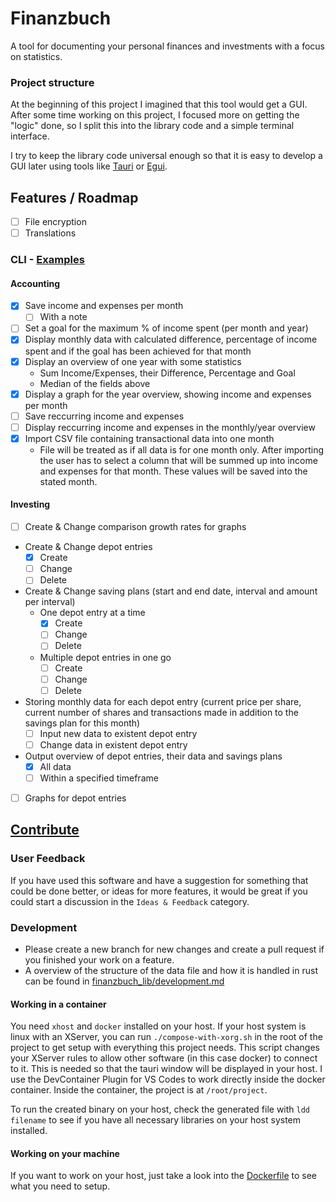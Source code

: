 # Finanzbuch
A tool for documenting your personal finances and investments with a focus on statistics.

### Project structure
At the beginning of this project I imagined that this tool would get a GUI. After some time working on this project, I focused more on getting the "logic" done, so I split this into the library code and a simple terminal interface.

I try to keep the library code universal enough so that it is easy to develop a GUI later using tools like [Tauri](https://github.com/tauri-apps/tauri) or [Egui](https://github.com/emilk/egui).

## Features / Roadmap
- [ ] File encryption
- [ ] Translations

### CLI - [Examples](./cli/Examples.md)

#### Accounting
- [x] Save income and expenses per month
  - [ ] With a note
- [ ] Set a goal for the maximum % of income spent (per month and year)
- [x] Display monthly data with calculated difference, percentage of income spent and if the goal has been achieved for that month
- [x] Display an overview of one year with some statistics
  - Sum Income/Expenses, their Difference, Percentage and Goal
  - Median of the fields above
- [x] Display a graph for the year overview, showing income and expenses per month
- [ ] Save reccurring income and expenses
- [ ] Display reccurring income and expenses in the monthly/year overview
- [x] Import CSV file containing transactional data into one month
  - File will be treated as if all data is for one month only. After importing the user has to select a column that will be summed up into income and expenses for that month. These values will be saved into the stated month.

#### Investing
- [ ] Create & Change comparison growth rates for graphs
- Create & Change depot entries
  - [x] Create
  - [ ] Change
  - [ ] Delete
- Create & Change saving plans (start and end date, interval and amount per interval)
  - One depot entry at a time
    - [x] Create
    - [ ] Change
    - [ ] Delete
  - Multiple depot entries in one go
    - [ ] Create
    - [ ] Change
    - [ ] Delete
- Storing monthly data for each depot entry (current price per share, current number of shares and transactions made in addition to the savings plan for this month)
  - [ ] Input new data to existent depot entry
  - [ ] Change data in existent depot entry
- Output overview of depot entries, their data and savings plans
  - [x] All data
  - [ ] Within a specified timeframe
- [ ] Graphs for depot entries

## [Contribute](/CONTRIBUTE.md)

### User Feedback
If you have used this software and have a suggestion for something that could be done better, or ideas for more features, it would be great if you could start a discussion in the `Ideas & Feedback` category.

### Development

- Please create a new branch for new changes and create a pull request if you finished your work on a feature.
- A overview of the structure of the data file and how it is handled in rust can be found in [finanzbuch_lib/development.md](finanzbuch_lib/development.md)

#### Working in a container
You need `xhost` and `docker` installed on your host.
If your host system is linux with an XServer, you can run `./compose-with-xorg.sh` in the root of the project to get setup with everything this project needs. This script changes your XServer rules to allow other software (in this case docker) to connect to it. This is needed so that the tauri window will be displayed in your host.
I use the DevContainer Plugin for VS Codes to work directly inside the docker container. Inside the container, the project is at `/root/project`.

To run the created binary on your host, check the generated file with `ldd filename` to see if you have all necessary libraries on your host system installed.

#### Working on your machine
If you want to work on your host, just take a look into the [Dockerfile](./Dockerfile) to see what you need to setup.

